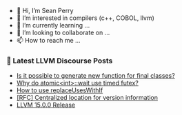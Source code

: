 - 👋 Hi, I’m Sean Perry
- 👀 I’m interested in compilers (c++, COBOL, llvm)
- 🌱 I’m currently learning ...
- 💞️ I’m looking to collaborate on ...
- 📫 How to reach me ...

<!---
s66perry/s66perry is a ✨ special ✨ repository because its `README.md` (this file) appears on your GitHub profile.
You can click the Preview link to take a look at your changes.
--->
### 📕 Latest LLVM Discourse Posts

<!-- DISCOURSE-LLVM:START -->
- [Is it possible to generate new function for final classes?](https://discourse.llvm.org/t/is-it-possible-to-generate-new-function-for-final-classes/65342#post_1)
- [Why do atomic&lt;int&gt;::wait use timed futex?](https://discourse.llvm.org/t/why-do-atomic-int-wait-use-timed-futex/65341#post_1)
- [How to use replaceUsesWithIf](https://discourse.llvm.org/t/how-to-use-replaceuseswithif/65339#post_1)
- [[RFC] Centralized location for version information](https://discourse.llvm.org/t/rfc-centralized-location-for-version-information/65295#post_13)
- [LLVM 15.0.0 Release](https://discourse.llvm.org/t/llvm-15-0-0-release/65099#post_12)
<!-- DISCOURSE-LLVM:END -->
